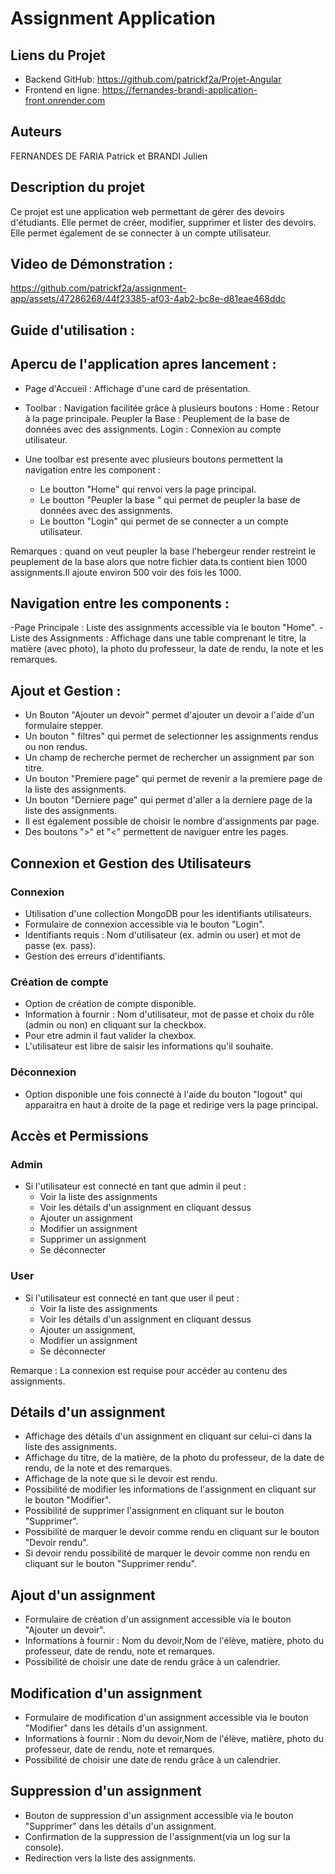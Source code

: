 # Assignment Application

## Liens du Projet

- Backend GitHub: https://github.com/patrickf2a/Projet-Angular
- Frontend en ligne: https://fernandes-brandi-application-front.onrender.com

## Auteurs 

FERNANDES DE FARIA Patrick et BRANDI Julien

## Description du projet

Ce projet est une application web permettant de gérer des devoirs d'étudiants. Elle permet de créer, modifier, supprimer et lister des devoirs. Elle permet également de se connecter à un compte utilisateur.

## Video de Démonstration : 



https://github.com/patrickf2a/assignment-app/assets/47286268/44f23385-af03-4ab2-bc8e-d81eae468ddc



## Guide d'utilisation :

## Apercu de l'application apres lancement :

- Page d'Accueil : Affichage d'une card de présentation.
- Toolbar : Navigation facilitée grâce à plusieurs boutons :
  Home : Retour à la page principale.
  Peupler la Base : Peuplement de la base de données avec des assignments.
  Login : Connexion au compte utilisateur.

- Une toolbar est presente avec plusieurs boutons permettent la navigation entre les component : 
  - Le boutton "Home" qui renvoi vers la page principal.
  - Le boutton "Peupler la base " qui permet de peupler la base de données avec des assignments.
  - Le boutton "Login" qui permet de se connecter a un compte utilisateur.

Remarques : quand on veut peupler la base l'hebergeur render restreint le peuplement de la base alors que notre fichier data.ts contient bien 1000 assignments.Il ajoute environ 500 voir des fois les 1000. 

## Navigation entre les components :

-Page Principale : Liste des assignments accessible via le bouton "Home".
-Liste des Assignments : Affichage dans une table comprenant le titre, la matière (avec photo), la photo du professeur, la date de rendu, la note et les remarques.

## Ajout et Gestion : 

- Un Bouton "Ajouter un devoir" permet d'ajouter un devoir a l'aide d'un formulaire stepper.
- Un bouton " filtres" qui permet de selectionner les assignments rendus ou non rendus.
- Un champ de recherche permet de rechercher un assignment par son titre.
- Un bouton "Premiere page" qui permet de revenir a la premiere page de la liste des assignments.
- Un bouton "Derniere page" qui permet d'aller a la derniere page de la liste des assignments.
- Il est également possible de choisir le nombre d'assignments par page.
- Des boutons ">" et "<" permettent de naviguer entre les pages.


## Connexion et Gestion des Utilisateurs

### Connexion

- Utilisation d'une collection MongoDB pour les identifiants utilisateurs.
- Formulaire de connexion accessible via le bouton "Login".
- Identifiants requis : Nom d'utilisateur (ex. admin ou user) et mot de passe (ex. pass).
- Gestion des erreurs d'identifiants.

### Création de compte

- Option de création de compte disponible.
- Information à fournir : Nom d'utilisateur, mot de passe et choix du rôle (admin ou non) en cliquant sur la checkbox.
- Pour etre admin il faut valider la chexbox.
- L'utilisateur est libre de saisir les informations qu'il souhaite.

### Déconnexion

- Option disponible une fois connecté à l'aide du bouton "logout" qui apparaitra en haut à droite de la page et redirige vers la page principal.


## Accès et Permissions

### Admin

- Si l'utilisateur est connecté en tant que admin il peut :
  - Voir la liste des assignments
  - Voir les détails d'un assignment en cliquant dessus
  - Ajouter un assignment
  - Modifier un assignment
  - Supprimer un assignment
  - Se déconnecter
  
### User

- Si l'utilisateur est connecté en tant que user il peut :
  - Voir la liste des assignments
  - Voir les détails d'un assignment en cliquant dessus
  - Ajouter un assignment, 
  - Modifier un assignment
  - Se déconnecter

Remarque : La connexion est requise pour accéder au contenu des assignments.


## Détails d'un assignment

- Affichage des détails d'un assignment en cliquant sur celui-ci dans la liste des assignments.
- Affichage du titre, de la matière, de la photo du professeur, de la date de rendu, de la note et des remarques.
- Affichage de la note que si le devoir est rendu.
- Possibilité de modifier les informations de l'assignment en cliquant sur le bouton "Modifier".
- Possibilité de supprimer l'assignment en cliquant sur le bouton "Supprimer".
- Possibilité de marquer le devoir comme rendu en cliquant sur le bouton "Devoir rendu".
- Si devoir rendu possibilité de marquer le devoir comme non rendu en cliquant sur le bouton "Supprimer rendu".

## Ajout d'un assignment

- Formulaire de création d'un assignment accessible via le bouton "Ajouter un devoir".
- Informations à fournir : Nom du devoir,Nom de l'élève, matière, photo du professeur, date de rendu, note et remarques.
- Possibilité de choisir une date de rendu grâce à un calendrier.


## Modification d'un assignment

- Formulaire de modification d'un assignment accessible via le bouton "Modifier" dans les détails d'un assignment.
- Informations à fournir : Nom du devoir,Nom de l'élève, matière, photo du professeur, date de rendu, note et remarques.
- Possibilité de choisir une date de rendu grâce à un calendrier.


## Suppression d'un assignment

- Bouton de suppression d'un assignment accessible via le bouton "Supprimer" dans les détails d'un assignment.
- Confirmation de la suppression de l'assignment(via un log sur la console).
- Redirection vers la liste des assignments.

